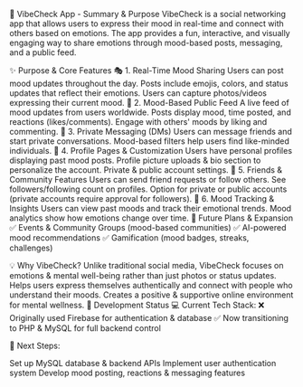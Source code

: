 🌟 VibeCheck App - Summary & Purpose
VibeCheck is a social networking app that allows users to express their mood in real-time and connect with others based on emotions. The app provides a fun, interactive, and visually engaging way to share emotions through mood-based posts, messaging, and a public feed.

✨ Purpose & Core Features
🎭 1. Real-Time Mood Sharing
Users can post mood updates throughout the day.
Posts include emojis, colors, and status updates that reflect their emotions.
Users can capture photos/videos expressing their current mood.
📜 2. Mood-Based Public Feed
A live feed of mood updates from users worldwide.
Posts display mood, time posted, and reactions (likes/comments).
Engage with others' moods by liking and commenting.
📩 3. Private Messaging (DMs)
Users can message friends and start private conversations.
Mood-based filters help users find like-minded individuals.
👥 4. Profile Pages & Customization
Users have personal profiles displaying past mood posts.
Profile picture uploads & bio section to personalize the account.
Private & public account settings.
🤝 5. Friends & Community Features
Users can send friend requests or follow others.
See followers/following count on profiles.
Option for private or public accounts (private accounts require approval for followers).
💾 6. Mood Tracking & Insights
Users can view past moods and track their emotional trends.
Mood analytics show how emotions change over time.
🚀 Future Plans & Expansion
✅ Events & Community Groups (mood-based communities)
✅ AI-powered mood recommendations
✅ Gamification (mood badges, streaks, challenges)

💡 Why VibeCheck?
Unlike traditional social media, VibeCheck focuses on emotions & mental well-being rather than just photos or status updates.
Helps users express themselves authentically and connect with people who understand their moods.
Creates a positive & supportive online environment for mental wellness.
📲 Development Status
💻 Current Tech Stack:
❌ Originally used Firebase for authentication & database
✅ Now transitioning to PHP & MySQL for full backend control

🚀 Next Steps:

Set up MySQL database & backend APIs
Implement user authentication system
Develop mood posting, reactions & messaging features
